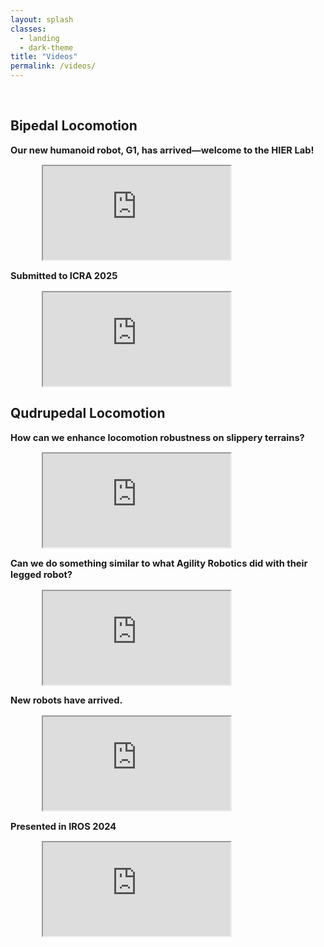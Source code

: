 ```yaml
---
layout: splash
classes:
  - landing
  - dark-theme
title: "Videos"
permalink: /videos/
---
```


<style>
  .video-container {
    width: 80%;           /* Set width to 80% of the parent container */
    max-width: 900px;     /* Optional: Limit the max width */
    margin: auto;         /* Center the container */
    position: relative;   /* Needed for aspect-ratio scaling */
  }
</style>

<br>

## Bipedal Locomotion 
<p style="font-size:11pt">
<b>Our new humanoid robot, G1, has arrived—welcome to the HIER Lab!</b>
</p>

<div class="video-container">
  <iframe src="https://www.youtube.com/embed/_2RTI_KxG0g?si=mMZgjrVEzYeegOGg" 
          allow="autoplay; encrypted-media" allowfullscreen></iframe>
</div>

<p style="font-size:11pt">
<b>Submitted to ICRA 2025</b>
</p>

<div class="video-container">
  <iframe src="https://www.youtube.com/embed/tRX4j422qTs" 
          allow="autoplay; encrypted-media" allowfullscreen></iframe>
</div>
<p> </p>

## Qudrupedal Locomotion

<p style="font-size:11pt">
<b>How can we enhance locomotion robustness on slippery terrains?</b>
</p>

<div class="video-container">
  <iframe src="https://www.youtube.com/embed/ONZOL6yQK5Q?si=uLEyL_gsTY9h4SFh" 
          allow="autoplay; encrypted-media" allowfullscreen></iframe>
</div>

<p style="font-size:11pt">
<b>Can we do something similar to what Agility Robotics did with their legged robot?</b>
</p>

<div class="video-container">
  <iframe src="https://www.youtube.com/embed/O39VSTeDTbY?si=bb-1R7NOz_elY-y3" 
          allow="autoplay; encrypted-media" allowfullscreen></iframe>
</div>

<p style="font-size:11pt">
<b>New robots have arrived.</b>
</p>

<div class="video-container">
  <iframe src="https://www.youtube.com/embed/qQe_QMOhKnM" 
          allow="autoplay; encrypted-media" allowfullscreen></iframe>
</div>


<p style="font-size:11pt"> 
<b>Presented in IROS 2024</b>
</p>

<div class="video-container">
  <iframe src="https://www.youtube.com/embed/8tWnDhS-yXw" 
          allow="autoplay; encrypted-media" allowfullscreen></iframe>
</div>
